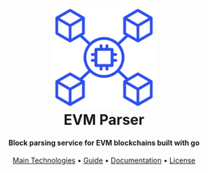 <h1 align="center">
  <br>
  <a href="https://github.com/l-pay/evm_parser"><img src="https://github.com/masxxiii/resources/blob/main/logo/parser.png?raw=true" alt="https://i.pinimg.com/564x/9c/1a/7b/9c1a7b98ba1e02023393846c9509c587.jpg" width="200"></a>
  <br>
  EVM Parser
  <br>
</h1>

<h4 align="center">Block parsing service for EVM blockchains built with go</h4>

<p align="center">
  <a href="#main-technologies">Main Technologies</a> •
  <a href="#guide">Guide</a> •
  <a href="#documentation">Documentation</a> •
  <a href="#license">License</a>
</p>